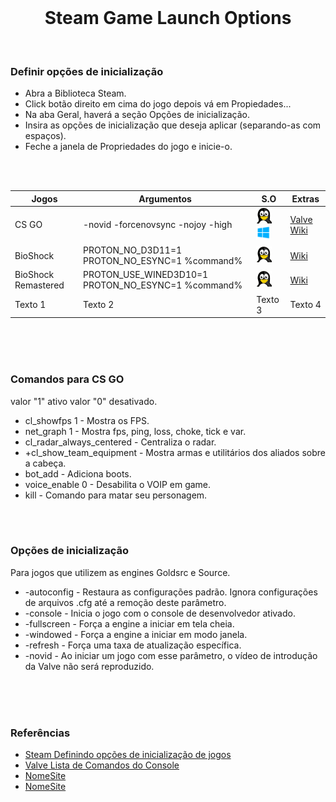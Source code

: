 
<br>

<h1 align="center">Steam Game Launch Options</h1>

<br>

### Definir opções de inicialização

- Abra a Biblioteca Steam.
- Click botão direito em cima do jogo depois vá em Propiedades...
- Na aba Geral, haverá a seção Opções de inicialização.
- Insira as opções de inicialização que deseja aplicar (separando-as com espaços).
- Feche a janela de Propriedades do jogo e inicie-o.

<br>




<br>

Jogos | Argumentos | S.O | Extras
------------ | -------------| ------------- | -------------
CS GO |-novid -forcenovsync -nojoy -high  | <img width="25" height="" src="assets/so/linux.png"> <img width="23" height="" src="assets/so/windows.png"> | [Valve Wiki](https://developer.valvesoftware.com/wiki/Console_Command_List)
BioShock | PROTON_NO_D3D11=1 PROTON_NO_ESYNC=1 %command% | <img width="25" height="" src="assets/so/linux.png"> | [Wiki](https://www.pcgamingwiki.com/wiki/BioShock)
BioShock Remastered | PROTON_USE_WINED3D10=1 PROTON_NO_ESYNC=1 %command% | <img width="25" height="" src="assets/so/linux.png"> | [Wiki](https://www.pcgamingwiki.com/wiki/BioShock_Remastered)
Texto 1 | Texto 2 | Texto 3 | Texto 4

<br> <br> <br>


### Comandos para CS GO
valor "1" ativo valor "0" desativado.

- cl_showfps 1 - Mostra os FPS.
- net_graph 1 - Mostra fps, ping, loss, choke, tick e var.
- cl_radar_always_centered - Centraliza o radar.
- +cl_show_team_equipment - Mostra armas e utilitários dos aliados sobre a cabeça.
- bot_add - Adiciona boots.
- voice_enable 0 - Desabilita o VOIP em game.
- kill -  Comando para matar seu personagem.

<br> <br> 

### Opções de inicialização
Para jogos que utilizem as engines Goldsrc e Source.

- -autoconfig - Restaura as configurações padrão. Ignora configurações de arquivos .cfg até a remoção deste parâmetro.
- -console - Inicia o jogo com o console de desenvolvedor ativado.
- -fullscreen - Força a engine a iniciar em tela cheia.
- -windowed - Força a engine a iniciar em modo janela.
- -refresh <taxa>  -  Força uma taxa de atualização específica.
- -novid - Ao iniciar um jogo com esse parâmetro, o vídeo de introdução da Valve não será reproduzido.



<br> <br> <br>

### Referências

- [Steam Definindo opções de inicialização de jogos](https://support.steampowered.com/kb_article.php?ref=1040-JWMT-2947&l&l=brazilian)
- [Valve Lista de Comandos do Console](https://developer.valvesoftware.com/wiki/Console_Command_List)
- [NomeSite](https://odiegoduarte.github.io)
- [NomeSite](https://odiegoduarte.github.io)


<br> <br> <br>
